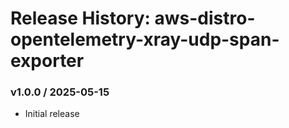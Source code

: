 # Release History: aws-distro-opentelemetry-xray-udp-span-exporter

### v1.0.0 / 2025-05-15

* Initial release
